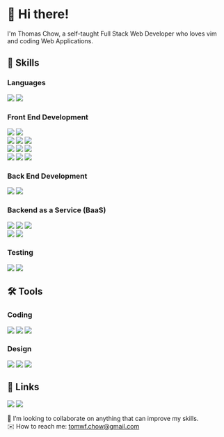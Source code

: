 
# 👋 Hi there!

I'm Thomas Chow, a self-taught Full Stack Web Developer who loves vim and coding Web Applications.

## 🌱 Skills

### Languages
![](https://img.shields.io/badge/JAVASCRIPT-555555?logo=Javascript&logoColor=F7DF1E&style=for-the-badge)
![](https://img.shields.io/badge/PYTHON-3776AB?logo=Python&logoColor=white&style=for-the-badge)

### Front End Development
![](https://img.shields.io/badge/VUE.JS-4FC08D?logo=Vue.js&logoColor=white&style=for-the-badge)
![](https://img.shields.io/badge/SVELTE-FF3E00?logo=Svelte&logoColor=white&style=for-the-badge)  
![](https://img.shields.io/badge/NEXT.JS-000000?logo=Next.js&logoColor=white&style=for-the-badge)
![](https://img.shields.io/badge/REACT-555555?logo=React&logoColor=61DAFB&style=for-the-badge)
![](https://img.shields.io/badge/jQuery-0769AD?logo=jQuery&logoColor=white&style=for-the-badge)  
![](https://img.shields.io/badge/CHAKRA%20UI-319795?logo=Chakra%20UI&logoColor=white&style=for-the-badge)
![](https://img.shields.io/badge/Tailwind%20CSS-06B6D4?logo=Tailwind%20CSS&logoColor=white&style=for-the-badge)
![](https://img.shields.io/badge/Sass-CC6699?logo=Sass&logoColor=white&style=for-the-badge)  
![](https://img.shields.io/badge/D3.js-F9A03C?logo=D3.js&logoColor=white&style=for-the-badge)
![](https://img.shields.io/badge/HTML-E34F26?logo=HTML5&logoColor=white&style=for-the-badge)
![](https://img.shields.io/badge/CSS-1572B6?logo=CSS3&logoColor=white&style=for-the-badge)

### Back End Development
![](https://img.shields.io/badge/Node.js-339933?logo=Node.js&logoColor=white&style=for-the-badge)
![](https://img.shields.io/badge/Express-000000?logo=Express&logoColor=white&style=for-the-badge)

### Backend as a Service (BaaS)
![](https://img.shields.io/badge/Heroku-430098?logo=Heroku&logoColor=white&style=for-the-badge)
![](https://img.shields.io/badge/Netlify-00C7B7?logo=Netlify&logoColor=white&style=for-the-badge)
![](https://img.shields.io/badge/Vercel-000000?logo=Vercel&logoColor=white&style=for-the-badge)  
![](https://img.shields.io/badge/MongoDB-47A248?logo=MongoDB&logoColor=white&style=for-the-badge)
![](https://img.shields.io/badge/Firebase-555555?logo=Firebase&logoColor=FFCA28&style=for-the-badge)

### Testing
![](https://img.shields.io/badge/Mocha-8D6748?logo=Mocha&logoColor=white&style=for-the-badge)
![](https://img.shields.io/badge/Chai-A30701?logo=Chai&logoColor=white&style=for-the-badge)


## 🛠 Tools

### Coding
![](https://img.shields.io/badge/ITERM2-000000?logo=iTerm2&logoColor=white&style=for-the-badge)
![](https://img.shields.io/badge/VIM-019733?logo=Vim&logoColor=white&style=for-the-badge)
![](https://img.shields.io/badge/TMUX-1BB91F?logo=tmux&logoColor=white&style=for-the-badge)

### Design
![](https://img.shields.io/badge/Inkscape-000000?logo=Inkscape&logoColor=white&style=for-the-badge)
![](https://img.shields.io/badge/Figma-F24E1E?logo=Figma&logoColor=white&style=for-the-badge)
![](https://img.shields.io/badge/Canva-00C4CC?logo=Canva&logoColor=white&style=for-the-badge)

## 🔗 Links
[![](https://img.shields.io/badge/GMAIL-EA4335?logo=Gmail&logoColor=white&style=for-the-badge)](mailto:tomwf.chow@gmail.com)
[![](https://img.shields.io/badge/LINKEDIN-0A66C2?logo=LinkedIn&logoColor=white&style=for-the-badge)](https://www.linkedin.com/in/thomas-chow-68764530)


💪 I’m looking to collaborate on anything that can improve my skills.  
✉️ How to reach me: tomwf.chow@gmail.com

<!---
tomwf/tomwf is a ✨ special ✨ repository because its `README.md` (this file) appears on your GitHub profile.
You can click the Preview link to take a look at your changes.
--->
